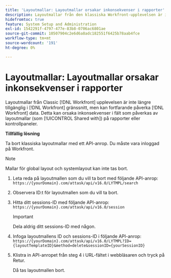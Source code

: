 ```yaml
---
title: 'Layoutmallar: Layoutmallar orsakar inkonsekvenser i rapporter'
description: Layoutmallar från den klassiska Workfront-upplevelsen är inte längre tillgängliga i Workfront-gränssnittet, men kan ändå påverka Workfront-data. Detta kan orsaka inkonsekvenser i fält som påverkas av layoutmallar (som Delas med) i rapporter eller instrumentpaneler.
hidefromtoc: true
feature: System Setup and Administration
exl-id: 1542291f-4797-477e-83b8-0706ac6801ae
source-git-commit: 10507904c2e6d6a8adc182551f6425b78aab4fce
workflow-type: tm+mt
source-wordcount: '191'
ht-degree: 0%

---
```


# Layoutmallar: Layoutmallar orsakar inkonsekvenser i rapporter

Layoutmallar från Classic [!DNL Workfront] upplevelsen är inte längre tillgänglig i [!DNL Workfront] gränssnitt, men kan fortfarande påverka [!DNL Workfront] data. Detta kan orsaka inkonsekvenser i fält som påverkas av layoutmallar (som [!UICONTROL Shared with]) på rapporter eller kontrollpaneler.

**Tillfällig lösning**

Ta bort klassiska layoutmallar med ett API-anrop. Du måste vara inloggad på Workfront.

>[!NOTE]
>
>Mallar för global layout och systemlayout kan inte tas bort.

1. Leta reda på layoutmallen som du vill ta bort med följande API-anrop:
   `https://{yourDomain}.com/attask/api/v16.0/LYTMPL/search`
1. Observera ID:t för layoutmallen som du vill ta bort.
1. Hitta ditt sessions-ID med följande API-anrop:
   `https://{yourDomain}.com/attask/api/v16.0/session`

   >[!IMPORTANT]
   >
   >Dela aldrig ditt sessions-ID med någon.

1. Infoga layoutmallens ID och sessions-ID i följande API-anrop:
   `https://{yourDomain}.com/attask/api/v16.0/LYTMPL?ID={layoutTemplateID}&method=delete&sessionID={yourSessionID}`
1. Klistra in API-anropet från steg 4 i URL-fältet i webbläsaren och tryck på Retur.

   Då tas layoutmallen bort.
